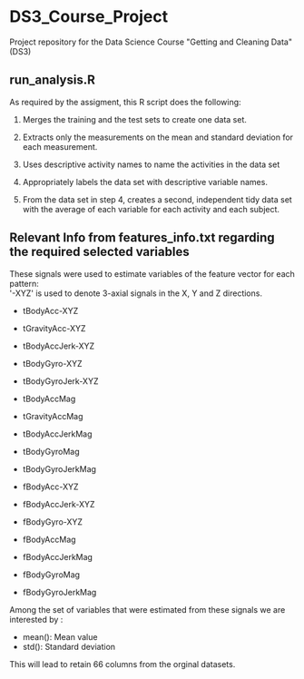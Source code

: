 # DS3_Course_Project
Project repository for the Data Science Course "Getting and Cleaning Data" (DS3)

## run_analysis.R
As required by the assigment, this R script does the following:       

1. Merges the training and the test sets to create one data set.   

2. Extracts only the measurements on the mean and standard deviation for each measurement.    

3. Uses descriptive activity names to name the activities in the data set   

4. Appropriately labels the data set with descriptive variable names.   

5. From the data set in step 4, creates a second, independent tidy data set with the average of each variable for each activity and each subject.   



## Relevant Info from __features_info.txt__ regarding the required selected variables
These signals were used to estimate variables of the feature vector for each pattern:  
'-XYZ' is used to denote 3-axial signals in the X, Y and Z directions.

* tBodyAcc-XYZ
* tGravityAcc-XYZ
* tBodyAccJerk-XYZ
* tBodyGyro-XYZ
* tBodyGyroJerk-XYZ

* tBodyAccMag
* tGravityAccMag
* tBodyAccJerkMag
* tBodyGyroMag
* tBodyGyroJerkMag

* fBodyAcc-XYZ
* fBodyAccJerk-XYZ
* fBodyGyro-XYZ

* fBodyAccMag
* fBodyAccJerkMag
* fBodyGyroMag
* fBodyGyroJerkMag

Among the set of variables that were estimated from these signals we are interested by : 

* mean(): Mean value
* std(): Standard deviation

This will lead to retain 66 columns from the orginal datasets.